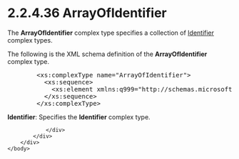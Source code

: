 <html dir="LTR" xmlns:mshelp="http://msdn.microsoft.com/mshelp" xmlns:ddue="http://ddue.schemas.microsoft.com/authoring/2003/5" xmlns:xlink="http://www.w3.org/1999/xlink" xmlns:tool="http://www.microsoft.com/tooltip">
    <head>
        <meta http-equiv="Content-Type" content="text/html; CHARSET=utf-8"></meta>
        <meta name="save" content="history"></meta>
        <title>2.2.4.36 ArrayOfIdentifier</title>
        <xml>
            <mshelp:toctitle title="2.2.4.36 ArrayOfIdentifier"></mshelp:toctitle>
            <mshelp:rltitle title="[MS-SSMDSWS-15]: ArrayOfIdentifier"></mshelp:rltitle>
            <mshelp:keyword index="A" term="cff47f08-37b8-477c-b3ff-8dc71083993c"></mshelp:keyword>
            <mshelp:attr name="DCSext.ContentType" value="open specification"></mshelp:attr>
            <mshelp:attr name="AssetID" value="cff47f08-37b8-477c-b3ff-8dc71083993c"></mshelp:attr>
            <mshelp:attr name="TopicType" value="kbRef"></mshelp:attr>
            <mshelp:attr name="DCSext.Title" value="[MS-SSMDSWS-15]: ArrayOfIdentifier" />
        </xml>
    </head>
    <body>
        <div id="header">
            <h1 class="heading">2.2.4.36 ArrayOfIdentifier</h1>
        </div>
        <div id="mainSection">
            <div id="mainBody">
                <div id="allHistory" class="saveHistory"></div>
                <div id="sectionSection0" class="section" name="collapseableSection">
                    

<p>The <b>ArrayOfIdentifier</b> complex type specifies a
collection of <a href="95c9ef80-bda5-4be4-b5ee-3d261934a440.html">Identifier</a>
complex types.</p>

<p>The following is the XML schema definition of the <b>ArrayOfIdentifier</b>
complex type.</p>

<dl>
<dd>
<div><pre>   &lt;xs:complexType name=&quot;ArrayOfIdentifier&quot;&gt;
     &lt;xs:sequence&gt;
       &lt;xs:element xmlns:q999=&quot;http://schemas.microsoft.com/sqlserver/masterdataservices/2009/09&quot; minOccurs=&quot;0&quot; maxOccurs=&quot;unbounded&quot; name=&quot;Identifier&quot; nillable=&quot;true&quot; type=&quot;q999:Identifier&quot; xmlns:xs=&quot;http://www.w3.org/2001/XMLSchema&quot; /&gt;
     &lt;/xs:sequence&gt;
   &lt;/xs:complexType&gt;
</pre></div>
</dd></dl>

<p><b>Identifier</b>: Specifies the <b>Identifier</b>
complex type.</p>


                </div>
            </div>
        </div>
    </body>
</html>